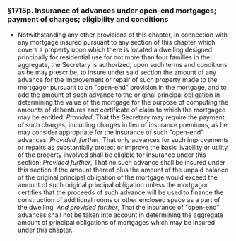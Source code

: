 ### §1715p. Insurance of advances under open-end mortgages; payment of charges; eligibility and conditions
* Notwithstanding any other provisions of this chapter, in connection with any mortgage insured pursuant to any section of this chapter which covers a property upon which there is located a dwelling designed principally for residential use for not more than four families in the aggregate, the Secretary is authorized, upon such terms and conditions as he may prescribe, to insure under said section the amount of any advance for the improvement or repair of such property made to the mortgagor pursuant to an "open-end" provision in the mortgage, and to add the amount of such advance to the original principal obligation in determining the value of the mortgage for the purpose of computing the amounts of debentures and certificate of claim to which the mortgagee may be entitled: _Provided_, That the Secretary may require the payment of such charges, including charges in lieu of insurance premiums, as he may consider appropriate for the insurance of such "open-end" advances: _Provided, further_, That only advances for such improvements or repairs as substantially protect or improve the basic livability or utility of the property involved shall be eligible for insurance under this section; _Provided further_, That no such advance shall be insured under this section if the amount thereof plus the amount of the unpaid balance of the original principal obligation of the mortgage would exceed the amount of such original principal obligation unless the mortgagor certifies that the proceeds of such advance will be used to finance the construction of additional rooms or other enclosed space as a part of the dwelling: _And provided further_, That the insurance of "open-end" advances shall not be taken into account in determining the aggregate amount of principal obligations of mortgages which may be insured under this chapter.